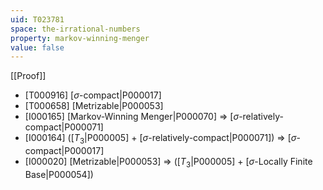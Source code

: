 ```yaml
---
uid: T023781
space: the-irrational-numbers
property: markov-winning-menger
value: false
---
```

[[Proof]]

* [T000916] [$\sigma$-compact|P000017]
* [T000658] [Metrizable|P000053]
* [I000165] [Markov-Winning Menger|P000070] => [$\sigma$-relatively-compact|P000071]
* [I000164] ([$T_3$|P000005] + [$\sigma$-relatively-compact|P000071]) => [$\sigma$-compact|P000017]
* [I000020] [Metrizable|P000053] => ([$T_3$|P000005] + [$\sigma$-Locally Finite Base|P000054])

